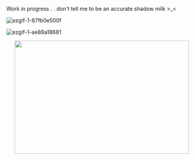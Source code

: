 Work in progress . . don't tell me to be an accurate shadow milk >_<



![ezgif-1-87fb0e500f](https://github.com/user-attachments/assets/554570f6-ea43-4df3-899f-7a9543925874)

![ezgif-1-ae88a18681](https://github.com/user-attachments/assets/6feec68f-4470-400b-bb36-7aad3138cb3b)



<p align="center">
  <img width="460" height="300" src="ezgif-1-87fb0e500f">
</p>
